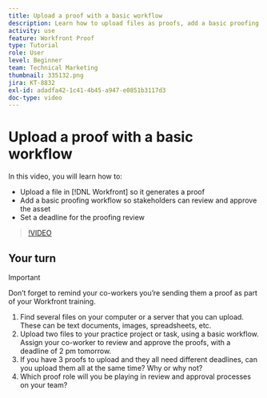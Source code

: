 ```yaml
---
title: Upload a proof with a basic workflow
description: Learn how to upload files as proofs, add a basic proofing workflow for stakeholder review and approval, and set deadlines for proofing review in [!DNL Workfront].
activity: use
feature: Workfront Proof
type: Tutorial
role: User
level: Beginner
team: Technical Marketing
thumbnail: 335132.png
jira: KT-8832
exl-id: adadfa42-1c41-4b45-a947-e0851b3117d3
doc-type: video
---
```

# Upload a proof with a basic workflow

In this video, you will learn how to:

* Upload a file in [!DNL Workfront] so it generates a proof
* Add a basic proofing workflow so stakeholders can review and approve the asset
* Set a deadline for the proofing review

>[!VIDEO](https://video.tv.adobe.com/v/335132/?quality=12&learn=on)

## Your turn

>[!IMPORTANT]
>
>Don’t forget to remind your co-workers you’re sending them a proof as part of your Workfront training.


1. Find several files on your computer or a server that you can upload. These can be text documents, images, spreadsheets, etc.
1. Upload two files to your practice project or task, using a basic workflow. Assign your co-worker to review and approve the proofs, with a deadline of 2 pm tomorrow.
1. If you have 3 proofs to upload and they all need different deadlines, can you upload them all at the same time? Why or why not?
1. Which proof role will you be playing in review and approval processes on your team?

<!--
## Learn more
* Supported proofing file types
* Configure a proof
-->

<!--
## Guides
* Plan a basic workflow worksheet
* Upload proofs in Workfront
-->
